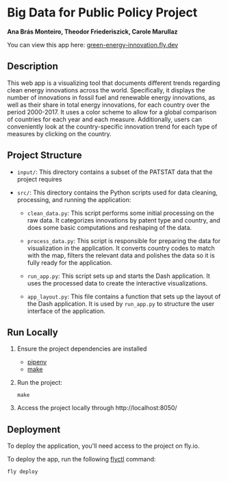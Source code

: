 # Big Data for Public Policy Project
**Ana Brás Monteiro, Theodor Friederiszick, Carole Marullaz**

You can view this app here: [green-energy-innovation.fly.dev](https://green-energy-innovation.fly.dev/)

## Description
This web app is a visualizing tool that documents different trends regarding clean energy innovations across the world. Specifically, it displays the number of innovations in fossil fuel and renewable energy innovations, as well as their share in total energy innovations, for each country over the period 2000-2017. It uses a color scheme to allow for a global comparison of countries for each year and each measure. Additionally, users can conveniently look at the country-specific innovation trend for each type of measures by clicking on the country. 

## Project Structure

- `input/`: This directory contains a subset of the PATSTAT data that the project requires

- `src/`: This directory contains the Python scripts used for data cleaning, processing, and running the application:

  - `clean_data.py`: This script performs some initial processing on the raw data. It categorizes innovations by patent type and country, and does some basic computations and reshaping of the data. 
  
  - `process_data.py`: This script is responsible for preparing the data for visualization in the application. It converts country codes to match with the map, filters the relevant data and polishes the data so it is fully ready for the application. 
  
  - `run_app.py`: This script sets up and starts the Dash application. It uses the processed data to create the interactive visualizations.
  
  - `app_layout.py`: This file contains a function that sets up the layout of the Dash application. It is used by `run_app.py` to structure the user interface of the application.

## Run Locally

1. Ensure the project dependencies are installed
   -  [pipenv](https://pypi.org/project/pipenv/) 
   -  [make](https://www.gnu.org/software/make/)
2. Run the project:

   ```
   make
   ```
3. Access the project locally through http://localhost:8050/  


## Deployment

To deploy the application, you'll need access to the project on fly.io. 

To deploy the app, run the following [flyctl](https://fly.io/docs/hands-on/install-flyctl/) command: 

```shell
fly deploy 
```